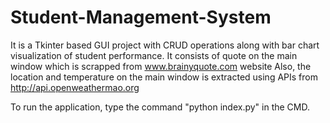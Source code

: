 # Student-Management-System
It is a Tkinter based GUI project with CRUD operations along with bar chart visualization of student performance.
It consists of quote on the main window which is scrapped from www.brainyquote.com website 
Also, the location and temperature on the main window is extracted using APIs from http://api.openweathermao.org 

To run the application, type the command "python index.py" in the CMD.
